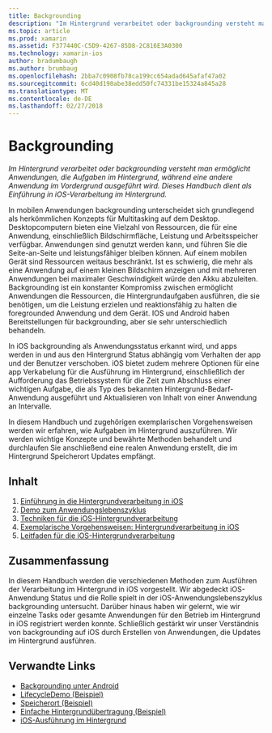 ```yaml
---
title: Backgrounding
description: "Im Hintergrund verarbeitet oder backgrounding versteht man ermöglicht Anwendungen, die Aufgaben im Hintergrund, während eine andere Anwendung im Vordergrund ausgeführt wird. Dieses Handbuch dient als Einführung in iOS-Verarbeitung im Hintergrund."
ms.topic: article
ms.prod: xamarin
ms.assetid: F377440C-C5D9-4267-85D8-2C816E3A0300
ms.technology: xamarin-ios
author: bradumbaugh
ms.author: brumbaug
ms.openlocfilehash: 2bba7c0908fb78ca199cc654adad645afaf47a02
ms.sourcegitcommit: 6cd40d190abe38edd50fc74331be15324a845a28
ms.translationtype: MT
ms.contentlocale: de-DE
ms.lasthandoff: 02/27/2018
---
```

# <a name="backgrounding"></a>Backgrounding

_Im Hintergrund verarbeitet oder backgrounding versteht man ermöglicht Anwendungen, die Aufgaben im Hintergrund, während eine andere Anwendung im Vordergrund ausgeführt wird. Dieses Handbuch dient als Einführung in iOS-Verarbeitung im Hintergrund._

In mobilen Anwendungen backgrounding unterscheidet sich grundlegend als herkömmlichen Konzepts für Multitasking auf dem Desktop. Desktopcomputern bieten eine Vielzahl von Ressourcen, die für eine Anwendung, einschließlich Bildschirmfläche, Leistung und Arbeitsspeicher verfügbar. Anwendungen sind genutzt werden kann, und führen Sie die Seite-an-Seite und leistungsfähiger bleiben können. Auf einem mobilen Gerät sind Ressourcen weitaus beschränkt. Ist es schwierig, die mehr als eine Anwendung auf einem kleinen Bildschirm anzeigen und mit mehreren Anwendungen bei maximaler Geschwindigkeit würde den Akku abzuleiten. Backgrounding ist ein konstanter Kompromiss zwischen ermöglicht Anwendungen die Ressourcen, die Hintergrundaufgaben ausführen, die sie benötigen, um die Leistung erzielen und reaktionsfähig zu halten die foregrounded Anwendung und dem Gerät. IOS und Android haben Bereitstellungen für backgrounding, aber sie sehr unterschiedlich behandeln.

In iOS backgrounding als Anwendungsstatus erkannt wird, und apps werden in und aus den Hintergrund Status abhängig vom Verhalten der app und der Benutzer verschoben. iOS bietet zudem mehrere Optionen für eine app Verkabelung für die Ausführung im Hintergrund, einschließlich der Aufforderung das Betriebssystem für die Zeit zum Abschluss einer wichtigen Aufgabe, die als Typ des bekannten Hintergrund-Bedarf-Anwendung ausgeführt und Aktualisieren von Inhalt von einer Anwendung an Intervalle.

In diesem Handbuch und zugehörigen exemplarischen Vorgehensweisen werden wir erfahren, wie Aufgaben im Hintergrund auszuführen. Wir werden wichtige Konzepte und bewährte Methoden behandelt und durchlaufen Sie anschließend eine realen Anwendung erstellt, die im Hintergrund Speicherort Updates empfängt.

## <a name="contents"></a>Inhalt

1.  [Einführung in die Hintergrundverarbeitung in iOS](~/ios/app-fundamentals/backgrounding/introduction-to-backgrounding-in-ios.md)
1.  [Demo zum Anwendungslebenszyklus](~/ios/app-fundamentals/backgrounding/application-lifecycle-demo.md)
1.  [Techniken für die iOS-Hintergrundverarbeitung](~/ios/app-fundamentals/backgrounding/ios-backgrounding-techniques/index.md)
1.  [Exemplarische Vorgehensweisen: Hintergrundverarbeitung in iOS](~/ios/app-fundamentals/backgrounding/ios-backgrounding-walkthroughs/index.md)
1.  [Leitfaden für die iOS-Hintergrundverarbeitung](~/ios/app-fundamentals/backgrounding/ios-backgrounding-guidance.md)

## <a name="summary"></a>Zusammenfassung

In diesem Handbuch werden die verschiedenen Methoden zum Ausführen der Verarbeitung im Hintergrund in iOS vorgestellt. Wir abgedeckt iOS-Anwendung Status und die Rolle spielt in der iOS-Anwendungslebenszyklus backgrounding untersucht. Darüber hinaus haben wir gelernt, wie wir einzelne Tasks oder gesamte Anwendungen für den Betrieb im Hintergrund in iOS registriert werden konnte. Schließlich gestärkt wir unser Verständnis von backgrounding auf iOS durch Erstellen von Anwendungen, die Updates im Hintergrund ausführen.



## <a name="related-links"></a>Verwandte Links

- [Backgrounding unter Android](~/android/app-fundamentals/services/index.md)
- [LifecycleDemo (Beispiel)](https://developer.xamarin.com/samples/monotouch/LifecycleDemo/)
- [Speicherort (Beispiel)](https://developer.xamarin.com/samples/monotouch/Location/)
- [Einfache Hintergrundübertragung (Beispiel)](https://developer.xamarin.com/samples/monotouch/SimpleBackgroundTransfer/)
- [iOS-Ausführung im Hintergrund](https://developer.apple.com/library/ios/documentation/iPhone/Conceptual/iPhoneOSProgrammingGuide/BackgroundExecution/BackgroundExecution.html)
